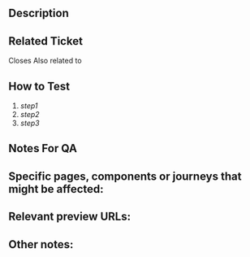 ## Description

<!--
  The original ticket should describe what is being fixed or changed.
  If the original ticket is not descriptive enough, please update it.

  The PR description should provide more context and help the reviewer understand the reasoning behind your changes.

  Screenshots highly encouraged!
-->

## Related Ticket

Closes <issue-number>
Also related to <issue-number>

## How to Test
<!--
 Pleas eprovide a shrot description of how a reviewer can confirm the changes
-->

1. _step1_
2. _step2_
3. _step3_

## Notes For QA
<!--

* [x] This PR is low-risk or narrow in scope, QA is not needed.

-->
Specific pages, components or journeys that might be affected:
- 

Relevant preview URLs:
- 

Other notes:
- 
